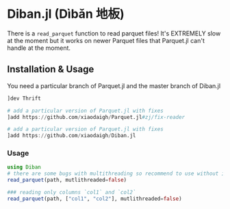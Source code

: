 # Diban.jl (Dìbǎn 地板)

There is a `read_parquet` function to read parquet files! It's EXTREMELY slow at the moment but it works on newer Parquet files that Parquet.jl can't handle at the moment.

## Installation & Usage

You need a particular branch of Parquet.jl and the master branch of Diban.jl

```julia
]dev Thrift

# add a particular version of Parquet.jl with fixes
]add https://github.com/xiaodaigh/Parquet.jl#zj/fix-reader

# add a particular version of Parquet.jl with fixes
]add https://github.com/xiaodaigh/Diban.jl
```

### Usage
```julia
using Diban
# there are some bugs with multithreading so recommend to use without it for now
read_parquet(path, mutlithreaded=false)

### reading only columns `col1` and `col2`
read_parquet(path, ["col1", "col2"], mutlithreaded=false)
```
